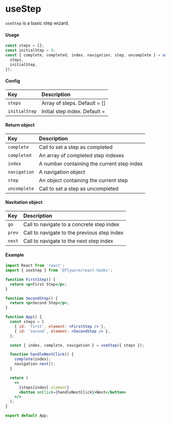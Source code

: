 # useStep

`useStep` is a basic step wizard.

#### Usage

```js
const steps = [];
const initialStep = 0;
const { complete, completed, index, navigation, step, uncomplete } = useStep({
  steps,
  initialStep,
});
```

#### Config

| Key           | Description                   |
| :------------ | :---------------------------- |
| `steps`       | Array of steps. Default = []  |
| `initialStep` | Initial step index. Default = |

#### Return object

| Key          | Description                                |
| :----------- | :----------------------------------------- |
| `complete`   | Call to set a step as completed            |
| `completed`  | An array of completed step indexes         |
| `index`      | A number containing the current step index |
| `navigation` | A navigation object                        |
| `step`       | An object containing the current step      |
| `uncomplete` | Call to set a step as uncompleted          |

#### Navitation object

| Key    | Description                                 |
| :----- | :------------------------------------------ |
| `go`   | Call to navigate to a concrete step index   |
| `prev` | Call to navigate to the previous step index |
| `next` | Call to navigate to the next step index     |

#### Example

```jsx harmony
import React from 'react';
import { useStep } from '@flywire/react-hooks';

function FirstStep() {
  return <p>First Step</p>;
}

function SecondStep() {
  return <p>Second Step</p>;
}

function App() {
  const steps = [
    { id: 'first', element: <FirstStep /> },
    { id: 'second', element: <SecondStep /> },
  ];

  const { index, complete, navigation } = useStep({ steps });

  function handleNextClick() {
    complete(index);
    navigation.next();
  }

  return (
    <>
      {steps[index].element}
      <button onClick={handleNextClick}>Next</button>
    </>
  );
}

export default App;
```
